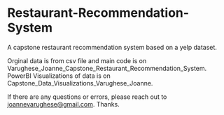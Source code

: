 # Restaurant-Recommendation-System
A capstone restaurant recommendation system based on a yelp dataset. 

Orginal data is from csv file and main code is on Varughese_Joanne_Capstone_Restaurant_Recommendation_System.
PowerBI Visualizations of data is on Capstone_Data_Visualizations_Varughese_Joanne.

If there are any questions or errors, please reach out to joannevarughese@gmail.com. Thanks.
